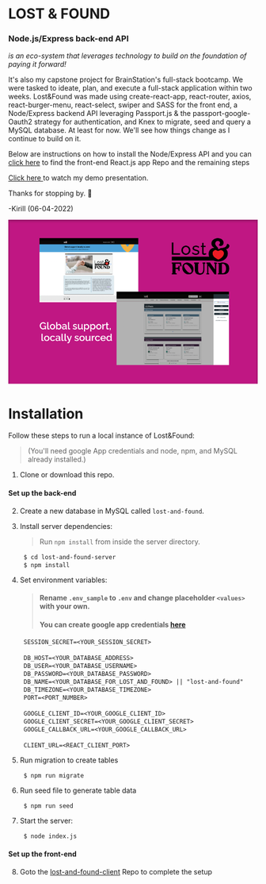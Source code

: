 # LOST & FOUND 
### Node.js/Express back-end API
*is an eco-system that leverages technology to build on the foundation of paying it forward!*

 It's also my capstone project for BrainStation's full-stack bootcamp. We were tasked to ideate, plan, and execute a full-stack application within two weeks. Lost&Found was made using create-react-app, react-router, axios, react-burger-menu, react-select, swiper and SASS for the front end, a Node/Express backend API leveraging Passport.js & the passport-google-Oauth2 strategy for authentication, and Knex to migrate, seed and query a MySQL database. At least for now. We'll see how things change as I continue to build on it.

 Below are instructions on how to install the Node/Express API and you can [click here](https://github.com/kirill-develops/lost-and-found-client) to find the front-end React.js app Repo and the remaining steps

 [Click here ](http://linktomyvideo.com)to watch my demo presentation.

 Thanks for stopping by. 💫 

 -Kirill (06-04-2022)

![Screenshot of Lost&Found app](./assets/images/Desktop_1.png)

# Installation
Follow these steps to run a local instance of Lost&Found:
> (You'll need google App credentials and node, npm, and MySQL already installed.)
1. Clone or download this repo.
#### **Set up the back-end**

2. Create a new database in MySQL called `lost-and-found`.

3. Install server dependencies:

    >Run `npm install` from inside the server directory.

        $ cd lost-and-found-server
        $ npm install
4. Set environment variables:
      
      >#### Rename `.env_sample` to `.env` and change placeholder `<values>` with your own.
      >#### You can create google app credentials [here](https://console.developers.google.com/)

        SESSION_SECRET=<YOUR_SESSION_SECRET>
        
        DB_HOST=<YOUR_DATABASE_ADDRESS>
        DB_USER=<YOUR_DATABASE_USERNAME>
        DB_PASSWORD=<YOUR_DATABASE_PASSWORD>
        DB_NAME=<YOUR_DATABASE_FOR_LOST_AND_FOUND> || "lost-and-found"
        DB_TIMEZONE=<YOUR_DATABASE_TIMEZONE>
        PORT=<PORT_NUMBER>

        GOOGLE_CLIENT_ID=<YOUR_GOOGLE_CLIENT_ID>
        GOOGLE_CLIENT_SECRET=<YOUR_GOOGLE_CLIENT_SECRET>
        GOOGLE_CALLBACK_URL=<YOUR_GOOGLE_CALLBACK_URL>

        CLIENT_URL=<REACT_CLIENT_PORT>
5. Run migration to create tables
  
        $ npm run migrate
6. Run seed file to generate table data

        $ npm run seed
7. Start the server:

        $ node index.js
#### **Set up the front-end**
8. Goto the [lost-and-found-client](https://github.com/kirill-develops/lost-and-found-client) Repo to complete the setup